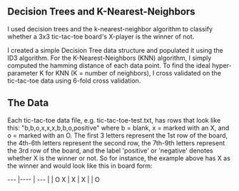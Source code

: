 ## Decision Trees and K-Nearest-Neighbors

I used decision trees and the k-nearest-neighbor algorithm to classify whether a 3x3 tic-tac-toe board's X-player is the winner of not.
 
I created a simple Decision Tree data structure and populated it using the ID3 algorithm. For the K-Nearest-Neighbors (KNN) algorithm, I simply computed the hamming distance of each data point. To find the ideal hyper-parameter K for KNN (K = number of neighbors), I cross validated on the tic-tac-toe data using 6-fold cross validation.
 
## The Data

Each tic-tac-toe data file, e.g. tic-tac-toe-test.txt, has rows that look like this: "b,b,o,x,x,x,b,b,o,positive" where b = blank, x = marked with an X, and o = marked with an O. The first 3 letters represent the 1st row of the board, the 4th-6th letters represent the second row, the 7th-9th letters represent the 3rd row of the board, and the label 'positive' or 'negative' denotes whether X is the winner or not. So for instance, the example above has X as the winner and would look like this in board form:

--- |---- | ---
  |   | O
X	| X | X
  |   | O
